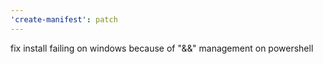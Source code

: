 ```yaml
---
'create-manifest': patch
---
```


fix install failing on windows because of "&&" management on powershell
